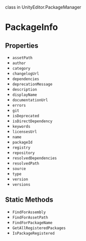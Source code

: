 class in UnityEditor.PackageManager
# PackageInfo

## Properties
- `assetPath`
- `author`
- `category`
- `changelogUrl`
- `dependencies`
- `deprecationMessage`
- `description`
- `displayName`
- `documentationUrl`
- `errors`
- `git`
- `isDeprecated`
- `isDirectDependency`
- `keywords`
- `licensesUrl`
- `name`
- `packageId`
- `registry`
- `repository`
- `resolvedDependencies`
- `resolvedPath`
- `source`
- `type`
- `version`
- `versions`
## Static Methods
- `FindForAssembly`
- `FindForAssetPath`
- `FindForPackageName`
- `GetAllRegisteredPackages`
- `IsPackageRegistered`
